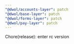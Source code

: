 ```yaml
---
"@dwol/accounts-layer": patch
"@dwol/base-layer": patch
"@dwol/forms-layer": patch
"@dwol/pay-layer": patch
---
```


Chore(release): enter rc version

